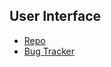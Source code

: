 ## User Interface   
* [Repo](https://github.com/CCI-MOC/UI)
* [Bug Tracker](https://github.com/CCI-MOC/UI/issues)
